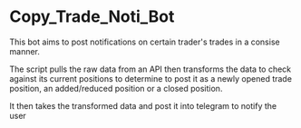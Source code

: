 # Copy_Trade_Noti_Bot

This bot aims to post notifications on certain trader's trades in a consise manner.

The script pulls the raw data from an API then transforms the data to check against its current positions to determine to post it as a newly opened trade position, an added/reduced position or a closed position.

It then takes the transformed data and post it into telegram to notify the user
